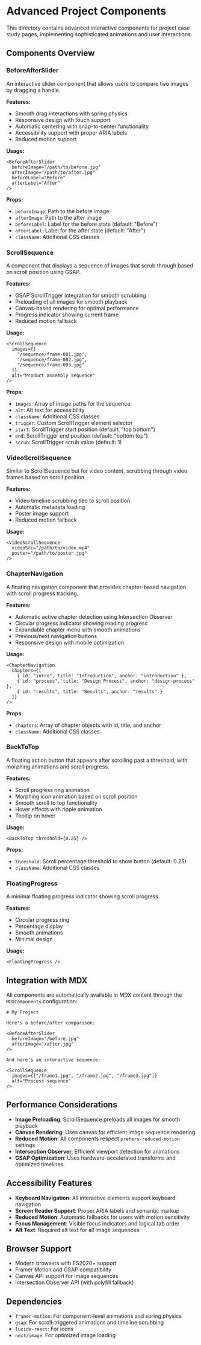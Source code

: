 # Advanced Project Components

This directory contains advanced interactive components for project case study pages, implementing sophisticated animations and user interactions.

## Components Overview

### BeforeAfterSlider

An interactive slider component that allows users to compare two images by dragging a handle.

**Features:**
- Smooth drag interactions with spring physics
- Responsive design with touch support
- Automatic centering with snap-to-center functionality
- Accessibility support with proper ARIA labels
- Reduced motion support

**Usage:**
```tsx
<BeforeAfterSlider
  beforeImage="/path/to/before.jpg"
  afterImage="/path/to/after.jpg"
  beforeLabel="Before"
  afterLabel="After"
/>
```

**Props:**
- `beforeImage`: Path to the before image
- `afterImage`: Path to the after image
- `beforeLabel`: Label for the before state (default: "Before")
- `afterLabel`: Label for the after state (default: "After")
- `className`: Additional CSS classes

### ScrollSequence

A component that displays a sequence of images that scrub through based on scroll position using GSAP.

**Features:**
- GSAP ScrollTrigger integration for smooth scrubbing
- Preloading of all images for smooth playback
- Canvas-based rendering for optimal performance
- Progress indicator showing current frame
- Reduced motion fallback

**Usage:**
```tsx
<ScrollSequence
  images={[
    "/sequence/frame-001.jpg",
    "/sequence/frame-002.jpg",
    "/sequence/frame-003.jpg"
  ]}
  alt="Product assembly sequence"
/>
```

**Props:**
- `images`: Array of image paths for the sequence
- `alt`: Alt text for accessibility
- `className`: Additional CSS classes
- `trigger`: Custom ScrollTrigger element selector
- `start`: ScrollTrigger start position (default: "top bottom")
- `end`: ScrollTrigger end position (default: "bottom top")
- `scrub`: ScrollTrigger scrub value (default: 1)

### VideoScrollSequence

Similar to ScrollSequence but for video content, scrubbing through video frames based on scroll position.

**Features:**
- Video timeline scrubbing tied to scroll position
- Automatic metadata loading
- Poster image support
- Reduced motion fallback

**Usage:**
```tsx
<VideoScrollSequence
  videoSrc="/path/to/video.mp4"
  poster="/path/to/poster.jpg"
/>
```

### ChapterNavigation

A floating navigation component that provides chapter-based navigation with scroll progress tracking.

**Features:**
- Automatic active chapter detection using Intersection Observer
- Circular progress indicator showing reading progress
- Expandable chapter menu with smooth animations
- Previous/next navigation buttons
- Responsive design with mobile optimization

**Usage:**
```tsx
<ChapterNavigation
  chapters={[
    { id: "intro", title: "Introduction", anchor: "introduction" },
    { id: "process", title: "Design Process", anchor: "design-process" },
    { id: "results", title: "Results", anchor: "results" }
  ]}
/>
```

**Props:**
- `chapters`: Array of chapter objects with id, title, and anchor
- `className`: Additional CSS classes

### BackToTop

A floating action button that appears after scrolling past a threshold, with morphing animations and scroll progress.

**Features:**
- Scroll progress ring animation
- Morphing icon animation based on scroll position
- Smooth scroll to top functionality
- Hover effects with ripple animation
- Tooltip on hover

**Usage:**
```tsx
<BackToTop threshold={0.25} />
```

**Props:**
- `threshold`: Scroll percentage threshold to show button (default: 0.25)
- `className`: Additional CSS classes

### FloatingProgress

A minimal floating progress indicator showing scroll progress.

**Features:**
- Circular progress ring
- Percentage display
- Smooth animations
- Minimal design

**Usage:**
```tsx
<FloatingProgress />
```

## Integration with MDX

All components are automatically available in MDX content through the `MDXComponents` configuration:

```mdx
# My Project

Here's a before/after comparison:

<BeforeAfterSlider
  beforeImage="/before.jpg"
  afterImage="/after.jpg"
/>

And here's an interactive sequence:

<ScrollSequence
  images={["/frame1.jpg", "/frame2.jpg", "/frame3.jpg"]}
  alt="Process sequence"
/>
```

## Performance Considerations

- **Image Preloading**: ScrollSequence preloads all images for smooth playback
- **Canvas Rendering**: Uses canvas for efficient image sequence rendering
- **Reduced Motion**: All components respect `prefers-reduced-motion` settings
- **Intersection Observer**: Efficient viewport detection for animations
- **GSAP Optimization**: Uses hardware-accelerated transforms and optimized timelines

## Accessibility Features

- **Keyboard Navigation**: All interactive elements support keyboard navigation
- **Screen Reader Support**: Proper ARIA labels and semantic markup
- **Reduced Motion**: Automatic fallbacks for users with motion sensitivity
- **Focus Management**: Visible focus indicators and logical tab order
- **Alt Text**: Required alt text for all image sequences

## Browser Support

- Modern browsers with ES2020+ support
- Framer Motion and GSAP compatibility
- Canvas API support for image sequences
- Intersection Observer API (with polyfill fallback)

## Dependencies

- `framer-motion`: For component-level animations and spring physics
- `gsap`: For scroll-triggered animations and timeline scrubbing
- `lucide-react`: For icons
- `next/image`: For optimized image loading